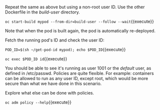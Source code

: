 Repeat the same as above but using a non-root user ID.  Use the other Dockerfile in the _build-user_ directory. 

``oc start-build mypod --from-dir=build-user --follow --wait``{{execute}}

Note that when the pod is built again, the pod is automatically re-deployed.

Fetch the running pod's ID and check the user ID:

``POD_ID=$(sh ~/get-pod-id mypod); echo $POD_ID``{{execute}}

``oc exec $POD_ID id``{{execute}}

You should be able to see it's running as user 1001 or the _default_ user, as defined in /etc/passwd.  Policies are quite flexible.
For example: containers can be allowed to run as any user ID, except root, which would be more secure than what we have done in this scenario. 

Explore what else can be done with policies.

``oc adm policy --help``{{execute}}

